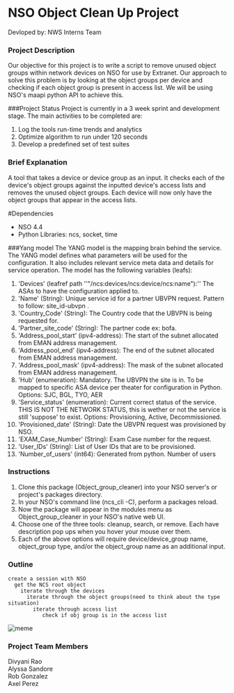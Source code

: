 # NSO Object Clean Up Project
Devloped by: NWS Interns Team

### Project Description
Our objective for this project is to write a script to remove unused object groups within network devices on NSO for use by Extranet. Our approach to solve this problem is by looking at the object groups per device and checking if each object group is present in access list. We will be using NSO's maapi python API to achieve this.

###Project Status
Project is currently in a 3 week sprint and development stage.
The main activities to be completed are:
1. Log the tools run-time trends and analytics
2. Optimize algorithm to run under 120 seconds
3. Develop a predefined set of test suites

### Brief Explanation
A tool that takes a device or device group as an input. It checks each of the device's object groups against the inputted device's access lists and removes the unused object groups. Each device will now only have the object groups that appear in the access lists.

#Dependencies
- NSO 4.4
- Python Libraries: ncs, socket, time

###Yang model
The YANG model is the mapping brain behind the service. The YANG model defines what parameters will be used for the configuration. It also includes relevant service meta data and details for service operation.
The model has the following variables (leafs):
1. 'Devices' (leafref path ''"/ncs:devices/ncs:device/ncs:name"):'' The ASAs to have the configuration applied to.
2. 'Name' (String): Unique service id for a partner UBVPN request. Pattern to follow: site_id-ubvpn .
3. 'Country_Code' (String): The Country code that the UBVPN is being requested for.
4. 'Partner_site_code' (String): The partner code ex: bofa.
5. 'Address_pool_start' (ipv4-address): The start of the subnet allocated from EMAN address management.
6. 'Address_pool_end' (ipv4-address): The end of the subnet allocated from EMAN address management.
7. 'Address_pool_mask' (ipv4-address): The mask of the subnet allocated from EMAN address management.
8. 'Hub' (enumeration): Mandatory. The UBVPN the site is in. To be mapped to specific ASA device per theater for configuration in Python. Options: SJC, BGL, TYO, AER
9. 'Service_status' (enumeration): Current correct status of the service. THIS IS NOT THE NETWORK STATUS, this is wether or not the service is still 'suppose' to exist. Options: Provisioning, Active, Decommissioned.
10. 'Provisioned_date' (String): Date the UBVPN request was provisioned by NSO.
11. 'EXAM_Case_Number' (String): Exam Case number for the request.
12. 'User_IDs' (String): List of User IDs that are to be provisioned.
13. 'Number_of_users' (int64): Generated from python. Number of users

### Instructions
1. Clone this package (Object_group_cleaner) into your NSO server's or project's packages directory.
2. In your NSO's command line (ncs_cli -C), perform a packages reload.
3. Now the package will appear in the modules menu as Object_group_cleaner in your NSO's native web UI.
4. Choose one of the three tools: cleanup, search, or remove. Each have description pop ups when you hover your mouse over them.
5. Each of the above options will require device/device_group name, object_group type, and/or the object_group name as an additional input.



### Outline
```
create a session with NSO
  get the NCS root object
    iterate through the devices
      iterate through the object groups(need to think about the type situation)
        iterate through access list
           check if obj group is in the access list
```
![meme](https://s-media-cache-ak0.pinimg.com/originals/1a/0e/75/1a0e758c3fcf69cfc12754edf4439bb4.jpg)

### Project Team Members
Divyani Rao <br  />
Alyssa Sandore <br />
Rob Gonzalez <br />
Axel Perez
